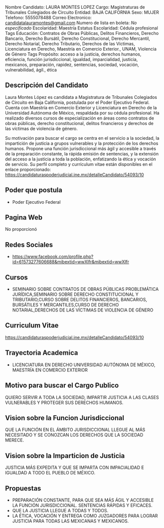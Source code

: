 Nombre Candidato: LAURA MONTES LOPEZ
Cargo: Magistraturas de Tribunales Colegiados de Circuito
Entidad: BAJA CALIFORNIA
Sexo: MUJER
Telefono: 5555078488
Correo Electronico: candidatalauramontes@gmail.com
Numero de lista en boleta: *No especificado*
Escolaridad: Maestría
Estatus Escolaridad: Cédula profesional
Tags Educación: Contratos de Obras Públicas, Delitos Financieros, Derecho Bancario, Derecho Bursátil, Derecho Constitucional, Derecho Mercantil, Derecho Notarial, Derecho Tributario, Derechos de las Víctimas, Licenciatura en Derecho, Maestría en Comercio Exterior., UNAM, Violencia de Género
Tags Propósito: acceso a la justicia, derechos humanos, eficiencia, función jurisdiccional, igualdad, imparcialidad, justicia, mexicanos, preparación, rapidez, sentencias, sociedad, vocación, vulnerabilidad, ágil., ética


## Descripción del Candidato 

Laura Montes López es candidata a Magistratura de Tribunales Colegiados de Circuito en Baja California, postulada por el Poder Ejecutivo Federal. Cuenta con Maestría en Comercio Exterior y Licenciatura en Derecho de la Universidad Autónoma de México, respaldada por su cédula profesional. Ha realizado diversos cursos de especialización en áreas como contratos de obras públicas, derecho constitucional, delitos financieros y derechos de las víctimas de violencia de género.

Su motivación para buscar el cargo se centra en el servicio a la sociedad, la impartición de justicia a grupos vulnerables y la protección de los derechos humanos. Propone una función jurisdiccional más ágil y accesible a través de la preparación constante, la rápida emisión de sentencias, y la extensión del acceso a la justicia a toda la población, enfatizando la ética y vocación de servicio. Su perfil completo y currículum vitae están disponibles en el enlace proporcionado: https://candidaturaspoderjudicial.ine.mx/detalleCandidato/54093/10


## Poder que postula

- Poder Ejecutivo Federal


## Pagina Web

No proporcionó


## Redes Sociales

- https://www.facebook.com/profile.php?id=61573277606688&mibextid=wwXIfr&mibextid=wwXIfr


## Cursos

- SEMINARIO SOBRE CONTRATOS DE OBRAS PÚBLICAS PROBLEMÁTICA JURÍDICA,SEMINARIO SOBRE DERECHO CONSTITUCIONAL Y TRIBUTARIO,CURSO SOBRE DELITOS FINANCIEROS, BANCARIOS, BURSÁTILES Y MERCANTILES,CURSO DE DERECHO NOTARIAL,DERECHOS DE LAS VÍCTIMAS DE VIOLENCIA DE GÉNERO


## Curriculum Vitae

https://candidaturaspoderjudicial.ine.mx/detalleCandidato/54093/10


## Trayectoria Academica

- LICENCIATURA EN DERECHO UNIVERSIDAD AUTÓNOMA DE MÉXICO, MAESTRÍA EN COMERCIO EXTERIOR


## Motivo para buscar el Cargo Publico

QUIERO SERVIR A TODA LA SOCIEDAD, IMPARTIR JUSTICIA A LAS CLASES VULNERABLES Y PROTEGER SUS DERECHOS HUMANOS.


## Vision sobre la Funcion Jurisdiccional

QUE LA FUNCIÓN EN EL ÁMBITO JURISDICCIONAL LLEGUE AL MÁS NECESITADO Y SE CONOZCAN LOS DERECHOS QUE LA SOCIEDAD MERECE.


## Vision sobre la Imparticion de Justicia

JUSTICIA MÁS EXPEDITA Y QUE SE IMPARTA CON IMPACIALIDAD E IGUALDAD A TODO EL PUEBLO DE MÉXICO.


## Propuestas

- PREPARACIÓN CONSTANTE, PARA QUE SEA MÁS ÁGIL Y ACCESIBLE LA FUNCIÓN JURISDICCIONAL. SENTENCIAS RÁPIDAS Y EFICACES.
- QUE LA JUSTICIA LLEGUE A TODAS Y TODOS.
- LA ÉTICA, VOCACIÓN Y ENTREGA COMO JUZGADORES PARA LOGRAR JUSTICIA PARA TODAS LAS MEXICANAS Y MEXICANOS.

